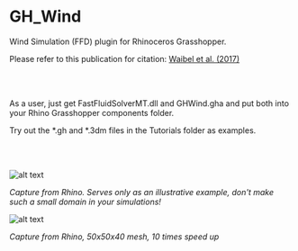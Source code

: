 # GH_Wind
Wind Simulation (FFD) plugin for Rhinoceros Grasshopper.

Please refer to this publication for citation: [Waibel et al. (2017)](https://www.google.de/url?sa=t&rct=j&q=&esrc=s&source=web&cd=1&ved=0ahUKEwiJmpLqiN_WAhVHQBoKHUO5DEUQFgg0MAA&url=https://www.conftool.pro/bs2017/index.php/BS2017_Airflow_03_3_2582_Waibel_2017-04-19_03-30_a.pdf?page=downloadPaper%26filename=BS2017_Airflow_03_3_2582_Waibel_2017-04-19_03-30_a.pdf%26form_id=2582%26form_version=final&usg=AOvVaw3kMQmDlXdkID-rco11CyPk)

<br><br>

As a user, just get FastFluidSolverMT.dll and GHWind.gha and put both into your Rhino Grasshopper components folder.

Try out the *.gh and *.3dm files in the Tutorials folder as examples.

<br><br>

![alt text](https://github.com/christophwaibel/GH_Wind/blob/master/slide0005_image017.gif "Image from Rhino")

*Capture from Rhino. Serves only as an illustrative example, don't make such a small domain in your simulations!*


![alt text](https://github.com/christophwaibel/GH_Wind/blob/master/image23.gif "Image from Rhino")

*Capture from Rhino, 50x50x40 mesh, 10 times speed up*
